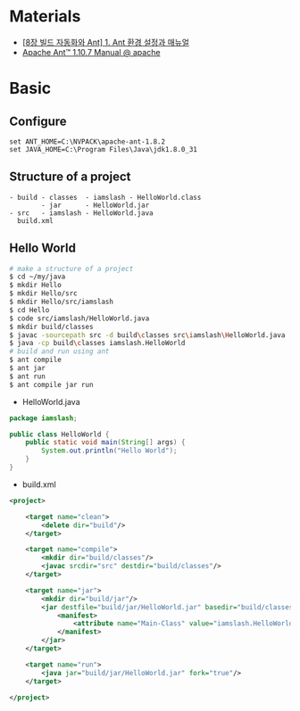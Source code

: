 # Materials

* [[8장 빌드 자동화와 Ant] 1. Ant 환경 설정과 매뉴얼](https://www.youtube.com/watch?v=26EGMpcQgvA&list=PLo18BfwYMpEIurLDszlgC4OiQdhxykgKr&index=44)
* [Apache Ant™ 1.10.7 Manual @ apache](https://ant.apache.org/manual/)

# Basic

## Configure

```
set ANT_HOME=C:\NVPACK\apache-ant-1.8.2
set JAVA_HOME=C:\Program Files\Java\jdk1.8.0_31
```

## Structure of a project

```
- build - classes  - iamslash - HelloWorld.class
        - jar      - HelloWorld.jar
- src   - iamslash - HelloWorld.java  
  build.xml
```

## Hello World

```bash
# make a structure of a project
$ cd ~/my/java
$ mkdir Hello
$ mkdir Hello/src
$ mkdir Hello/src/iamslash
$ cd Hello
$ code src/iamslash/HelloWorld.java
$ mkdir build/classes
$ javac -sourcepath src -d build\classes src\iamslash\HelloWorld.java
$ java -cp build\classes iamslash.HelloWorld
# build and run using ant
$ ant compile
$ ant jar
$ ant run
$ ant compile jar run
```

* HelloWorld.java

```java
package iamslash;

public class HelloWorld {
    public static void main(String[] args) {
        System.out.println("Hello World");
    }
}
```

* build.xml

```xml
<project>

    <target name="clean">
        <delete dir="build"/>
    </target>

    <target name="compile">
        <mkdir dir="build/classes"/>
        <javac srcdir="src" destdir="build/classes"/>
    </target>

    <target name="jar">
        <mkdir dir="build/jar"/>
        <jar destfile="build/jar/HelloWorld.jar" basedir="build/classes">
            <manifest>
                <attribute name="Main-Class" value="iamslash.HelloWorld"/>
            </manifest>
        </jar>
    </target>

    <target name="run">
        <java jar="build/jar/HelloWorld.jar" fork="true"/>
    </target>

</project>
```

